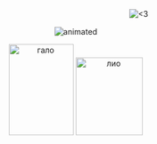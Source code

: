 ㅤㅤㅤㅤㅤㅤㅤㅤㅤㅤㅤㅤㅤㅤㅤㅤㅤㅤㅤㅤㅤㅤㅤㅤㅤㅤㅤ![<3](https://komarev.com/ghpvc/?username=galswees&color=9d81ba)
<p align="center">
<img src=https://github.com/user-attachments/assets/bfce3f82-b8ea-49bb-aee0-55df46935dee alt="animated" />
</p> 

<p align="center">
<img width="116" height="164" alt="гало" src="https://github.com/user-attachments/assets/55ba78b6-54b0-4979-8d48-1b6588c32677" />
<img width="120" height="140" alt="лио" src="https://github.com/user-attachments/assets/24bfdadd-0e92-48e8-b83a-f7a8b270e14a" />
</p> 



